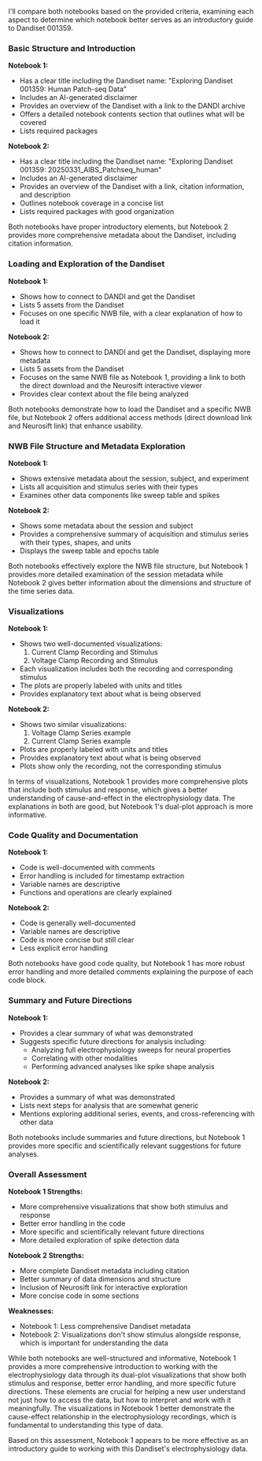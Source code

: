 I'll compare both notebooks based on the provided criteria, examining each aspect to determine which notebook better serves as an introductory guide to Dandiset 001359.

### Basic Structure and Introduction

**Notebook 1:**
- Has a clear title including the Dandiset name: "Exploring Dandiset 001359: Human Patch-seq Data"
- Includes an AI-generated disclaimer
- Provides an overview of the Dandiset with a link to the DANDI archive
- Offers a detailed notebook contents section that outlines what will be covered
- Lists required packages

**Notebook 2:**
- Has a clear title including the Dandiset name: "Exploring Dandiset 001359: 20250331_AIBS_Patchseq_human"
- Includes an AI-generated disclaimer
- Provides an overview of the Dandiset with a link, citation information, and description
- Outlines notebook coverage in a concise list
- Lists required packages with good organization

Both notebooks have proper introductory elements, but Notebook 2 provides more comprehensive metadata about the Dandiset, including citation information.

### Loading and Exploration of the Dandiset

**Notebook 1:**
- Shows how to connect to DANDI and get the Dandiset
- Lists 5 assets from the Dandiset
- Focuses on one specific NWB file, with a clear explanation of how to load it

**Notebook 2:**
- Shows how to connect to DANDI and get the Dandiset, displaying more metadata
- Lists 5 assets from the Dandiset
- Focuses on the same NWB file as Notebook 1, providing a link to both the direct download and the Neurosift interactive viewer
- Provides clear context about the file being analyzed

Both notebooks demonstrate how to load the Dandiset and a specific NWB file, but Notebook 2 offers additional access methods (direct download link and Neurosift link) that enhance usability.

### NWB File Structure and Metadata Exploration

**Notebook 1:**
- Shows extensive metadata about the session, subject, and experiment
- Lists all acquisition and stimulus series with their types
- Examines other data components like sweep table and spikes

**Notebook 2:**
- Shows some metadata about the session and subject
- Provides a comprehensive summary of acquisition and stimulus series with their types, shapes, and units
- Displays the sweep table and epochs table

Both notebooks effectively explore the NWB file structure, but Notebook 1 provides more detailed examination of the session metadata while Notebook 2 gives better information about the dimensions and structure of the time series data.

### Visualizations

**Notebook 1:**
- Shows two well-documented visualizations:
  1. Current Clamp Recording and Stimulus
  2. Voltage Clamp Recording and Stimulus
- Each visualization includes both the recording and corresponding stimulus
- The plots are properly labeled with units and titles
- Provides explanatory text about what is being observed

**Notebook 2:**
- Shows two similar visualizations:
  1. Voltage Clamp Series example
  2. Current Clamp Series example
- Plots are properly labeled with units and titles
- Provides explanatory text about what is being observed
- Plots show only the recording, not the corresponding stimulus

In terms of visualizations, Notebook 1 provides more comprehensive plots that include both stimulus and response, which gives a better understanding of cause-and-effect in the electrophysiology data. The explanations in both are good, but Notebook 1's dual-plot approach is more informative.

### Code Quality and Documentation

**Notebook 1:**
- Code is well-documented with comments
- Error handling is included for timestamp extraction
- Variable names are descriptive
- Functions and operations are clearly explained

**Notebook 2:**
- Code is generally well-documented
- Variable names are descriptive
- Code is more concise but still clear
- Less explicit error handling

Both notebooks have good code quality, but Notebook 1 has more robust error handling and more detailed comments explaining the purpose of each code block.

### Summary and Future Directions

**Notebook 1:**
- Provides a clear summary of what was demonstrated
- Suggests specific future directions for analysis including:
  - Analyzing full electrophysiology sweeps for neural properties
  - Correlating with other modalities
  - Performing advanced analyses like spike shape analysis

**Notebook 2:**
- Provides a summary of what was demonstrated
- Lists next steps for analysis that are somewhat generic
- Mentions exploring additional series, events, and cross-referencing with other data

Both notebooks include summaries and future directions, but Notebook 1 provides more specific and scientifically relevant suggestions for future analyses.

### Overall Assessment

**Notebook 1 Strengths:**
- More comprehensive visualizations that show both stimulus and response
- Better error handling in the code
- More specific and scientifically relevant future directions
- More detailed exploration of spike detection data

**Notebook 2 Strengths:**
- More complete Dandiset metadata including citation
- Better summary of data dimensions and structure
- Inclusion of Neurosift link for interactive exploration
- More concise code in some sections

**Weaknesses:**
- Notebook 1: Less comprehensive Dandiset metadata
- Notebook 2: Visualizations don't show stimulus alongside response, which is important for understanding the data

While both notebooks are well-structured and informative, Notebook 1 provides a more comprehensive introduction to working with the electrophysiology data through its dual-plot visualizations that show both stimulus and response, better error handling, and more specific future directions. These elements are crucial for helping a new user understand not just how to access the data, but how to interpret and work with it meaningfully. The visualizations in Notebook 1 better demonstrate the cause-effect relationship in the electrophysiology recordings, which is fundamental to understanding this type of data.

Based on this assessment, Notebook 1 appears to be more effective as an introductory guide to working with this Dandiset's electrophysiology data.